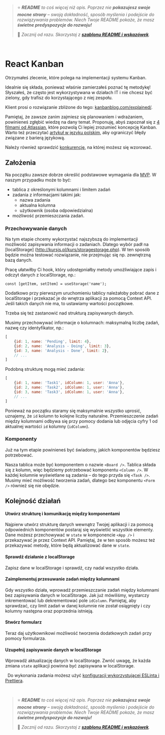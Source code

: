 > ⭐ ***README** to coś więcej niż opis. Poprzez nie **pokazujesz swoje mocne strony** – swoją dokładność, sposób myślenia i podejście do rozwiązywania problemów. Niech Twoje README pokaże, że masz **świetne predyspozycje do rozwoju!***
> 
> 🎁 *Zacznij od razu. Skorzystaj z **[szablonu README i wskazówek](https://github.com/devmentor-pl/readme-template)**.* 

&nbsp;


# React Kanban

Otrzymałeś zlecenie, które polega na implementacji systemu Kanban.

Idealnie się składa, ponieważ właśnie zamierzałeś poznać tę metodykę! Słyszałeś, że często jest wykorzystywana w działach IT i nie chcesz być zielony, gdy trafisz do korzystającego z niej zespołu.

Klient prosi o rozwiązanie zbliżone do tego: [kanbanblog.com/explained/](https://kanbanblog.com/explained/).

Pamiętaj, że zawsze zanim zajmiesz się planowaniem i wdrażaniem, powinieneś zgłębić wiedzę na dany temat. Proponuję, abyś zapoznał się z [4 filmami od Atlassian](https://www.youtube.com/watch?v=iVaFVa7HYj4&list=PLaD4FvsFdarR3oF1gp5_NmnlL-BQIE9sW&index=1), które pozwolą Ci lepiej zrozumieć koncepcję Kanban. Warto też przeczytać [artykuł w języku polskim](https://productvision.pl/2015/gdzie-scrum-nie-moze-tam-kanban-posle/), aby ograniczyć błędy związane z barierą językową.

Należy również sprawdzić [konkurencję](https://kanbantool.com/pl/), na której możesz się wzorować.


## Założenia

Na początku zawsze dobrze określić podstawowe wymagania dla [MVP](http://www.biznesowerewolucje.com/mvp-minimum-viable-product-praktycznie/). W naszym przypadku może to być:

- tablica z określonymi kolumnami i limitem zadań
- zadania z informacjami takimi jak:
    - nazwa zadania
    - aktualna kolumna
    - użytkownik (osoba odpowiedzialna)
- możliwość przemieszczania zadań.

### Przechowywanie danych

Na tym etapie chcemy wykorzystać najszybszą do implementacji możliwość zapisywania informacji o zadaniach. Dlatego wybór padł na [localStorage]
(http://kursjs.pl/kurs/storagestorage.php). W ten sposób będzie można testować rozwiązanie, nie przejmując się np. zewnętrzną bazą danych.

Pracę ułatwiłby Ci hook, który udostępniałby metody umożliwiające zapis i odczyt danych z localStorage, np.:
```
const [getItem, setItem] = useStorage('name');
```

Dodatkowo przy pierwszym uruchomieniu tablicy należałoby pobrać dane z localStorage i przekazać je do wnętrza aplikacji za pomocą Context API. Jeśli takich danych nie ma, to ustawiamy wartości początkowe.

Trzeba się też zastanowić nad strukturą zapisywanych danych.

Musimy przechowywać informacje o kolumnach: maksymalną liczbę zadań, nazwę czy identyfikator, np.:
```js
[
    {id: 1, name: 'Pending', limit: 4},
    {id: 2, name: 'Analysis - Doing', limit: 3},
    {id: 3, name: 'Analysis - Done', limit: 2},
    // ...
]
``` 

Podobną strukturę mogą mieć zadania:
```js
[
    {id: 1, name: 'Task1', idColumn: 1, user: 'Anna'},
    {id: 2, name: 'Task2', idColumn: 1, user: 'Anna'},
    {id: 3, name: 'Task3', idColumn: 1, user: 'Anna'},
    // ...
]
```

Ponieważ na początku staramy się maksymalnie wszystko uprosić, uznajemy, że `id` kolumn to kolejne liczby naturalne. Przemieszczenie zadań między kolumnami odbywa się przy pomocy dodania lub odjęcia cyfry 1 od aktualnej wartości `id` kolumny (`idColumn`).

### Komponenty

Już na tym etapie powinieneś być świadomy, jakich komponentów będziesz potrzebować.

Nasza tablica może być komponentem o nazwie `<Board />`. Tablica składa się z kolumn, więc będziemy potrzebować komponentu `<Column />`. W każdej kolumnie wyświetlane są zadania – do tego przyda się `<Task />`. Musimy mieć możliwość tworzenia zadań, dlatego bez komponentu `<Form />` również się nie obędzie.

## Kolejność działań

#### Utwórz strukturę i komunikację między komponentami
Najpierw utwórz strukturę danych wewnątrz Twojej aplikacji i za pomocą odpowiednich komponentów postaraj się wyświetlić wszystkie elementy. Dane możesz przechowywać w `state` w komponencie `<App />` i przekazywać je przez Context API. Pamiętaj, że w ten sposób możesz też przekazywać metody, które będą aktualizować dane w `state`.

#### Sprawdź działanie z localStorage
Zapisz dane w localStorage i sprawdź, czy nadal wszystko działa.

#### Zaimplementuj przesuwanie zadań między kolumnami
Gdy wszystko działa, wprowadź przemieszczanie zadań między kolumnami bez zapisywania danych w localStorage. Jak już mówiliśmy, wystarczy inkrementować lub dekrementować pole `idColumn`. Pamiętaj, aby sprawdzać, czy limit zadań w danej kolumnie nie został osiągnięty i czy kolumny następna oraz poprzednia istnieją.

#### Stwórz formularz
Teraz daj użytkownikowi możliwość tworzenia dodatkowych zadań przy pomocy formularza.

#### Uzupełnij zapisywanie danych w localStorage
Wprowadź aktualizację danych w localStorage. Zwróć uwagę, że każda zmiana `state` aplikacji powinna być zapisywana w localStorage.

&nbsp;
Do wykonania zadania możesz użyć [konfiguracji wykorzystującej ESLinta i Prettiera](https://github.com/devmentor-pl/react-helloworld-modern).


&nbsp;

> ⭐ ***README** to coś więcej niż opis. Poprzez nie **pokazujesz swoje mocne strony** – swoją dokładność, sposób myślenia i podejście do rozwiązywania problemów. Niech Twoje README pokaże, że masz **świetne predyspozycje do rozwoju!***
> 
> 🎁 *Zacznij od razu. Skorzystaj z **[szablonu README i wskazówek](https://github.com/devmentor-pl/readme-template)**.* 
